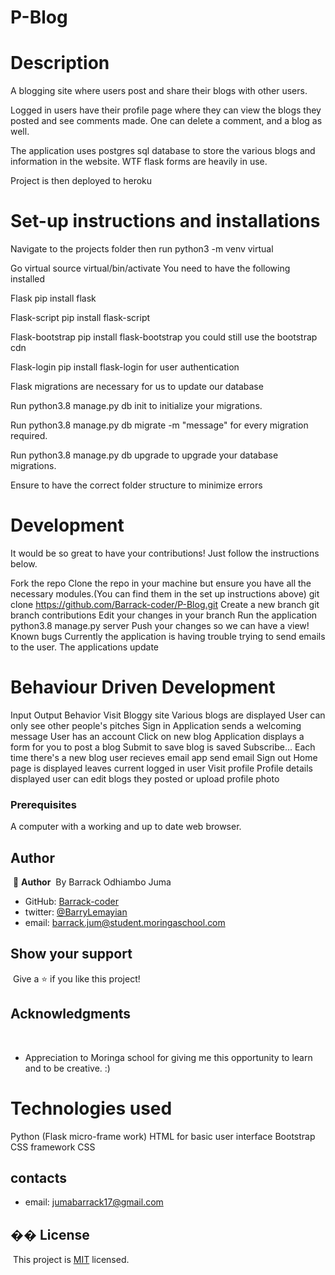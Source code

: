 # P-Blog

# Description
A  blogging site where users post and share their blogs with other users.

Logged in users have their profile page where they can view the blogs they posted and see comments made. One can delete a comment, and a blog as well.

The application uses postgres sql database to store the various blogs and information in the website. WTF flask forms are heavily in use.

Project is then deployed to heroku

# Set-up instructions and installations
Navigate to the projects folder then run python3 -m venv virtual

Go virtual source virtual/bin/activate You need to have the following installed

Flask pip install flask

Flask-script pip install flask-script

Flask-bootstrap pip install flask-bootstrap you could still use the bootstrap cdn

Flask-login pip install flask-login for user authentication

Flask migrations are necessary for us to update our database

Run python3.8 manage.py db init to initialize your migrations.

Run python3.8 manage.py db migrate -m "message" for every migration required.

Run python3.8 manage.py db upgrade to upgrade your database migrations.

Ensure to have the correct folder structure to minimize errors

# Development
It would be so great to have your contributions! Just follow the instructions below.

Fork the repo
Clone the repo in your machine but ensure you have all the necessary modules.(You can find them in the set up instructions above) git clone https://github.com/Barrack-coder/P-Blog.git
Create a new branch git branch contributions
Edit your changes in your branch
Run the application python3.8 manage.py server
Push your changes so we can have a view!
Known bugs
Currently the application is having trouble trying to send emails to the user. The applications update

# Behaviour Driven Development
Input	Output	Behavior
Visit Bloggy site	Various blogs are displayed	User can only see other people's pitches
Sign in	Application sends a welcoming message	User has an account
Click on new blog	Application displays a form for you to post a blog	Submit to save blog is saved
Subscribe...	Each time there's a new blog user recieves email	app send email
Sign out	Home page is displayed	leaves current logged in user
Visit profile	Profile details displayed	user can edit blogs they posted or upload profile photo

### Prerequisites

A computer with a working and up to date web browser.

## Author
​
👤 **Author**
​
  By Barrack Odhiambo Juma
​
- GitHub: [Barrack-coder](https://github.com/Barrack-coder)
- twitter: [@BarryLemayian](https://twitter.com/home?lang=en)
- email: barrack.jum@student.moringaschool.com

## Show your support
​
Give a ⭐️ if you like this project!
​
## Acknowledgments
​
- Appreciation to  Moringa school for giving me this opportunity to learn and to be creative.  :)

# Technologies used
Python (Flask micro-frame work)
HTML for basic user interface
Bootstrap CSS framework
CSS

## contacts

- email: jumabarrack17@gmail.com

## �� License
​
This project is [MIT](LICENSE) licensed.